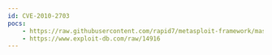 ```yaml
---
id: CVE-2010-2703
pocs:
    - https://raw.githubusercontent.com/rapid7/metasploit-framework/master/modules/exploits/windows/http/hp_nnm_webappmon_execvp.rb
    - https://www.exploit-db.com/raw/14916
---
```

